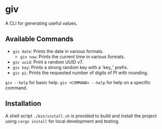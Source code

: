 # giv

A CLI for generating useful values.

## Available Commands

- `giv date`: Prints the date in various formats.
  - `giv now`: Prints the current time in various formats.
- `giv uuid`: Print a random UUID v7.
- `giv key`: Prints a strong random key with a 'key_' prefix.
- `giv pi`: Prints the requested number of digits of PI with rounding.

`giv --help` for basic help. `giv <COMMAND> --help` for help on a specific command.

## Installation

A shell script `./bin/install.sh` is provided to build and install the project using `cargo install` for local development and testing.
